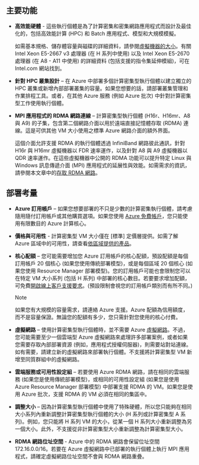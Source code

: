 
## 主要功能
* **高效能硬體** - 這些執行個體是為了計算密集和密集網路應用程式而設計及最佳化的，包括高效能計算 (HPC) 和 Batch 應用程式、模型和大規模模擬。
  
    如需基本規格、儲存體容量與磁碟的詳細資料，請參閱[虛擬機器的大小](../articles/virtual-machines/virtual-machines-linux-sizes.md)。有關 Intel Xeon E5-2667 v3 處理器 (在 H 系列中使用) 以及 Intel Xeon E5-2670 處理器 (在 A8 - A11 中使用) 的詳細資料 (包括支援的指令集延伸模組)，可在 Intel.com 網站找到。
* **針對 HPC 叢集設計** – 在 Azure 中部署多個計算密集型執行個體以建立獨立的 HPC 叢集或新增內部部署叢集的容量。如果您想要的話，請部署叢集管理和作業排程工具。或者，在其他 Azure 服務 (例如 Azure 批次) 中針對計算密集型工作使用執行個體。
* **MPI 應用程式的 RDMA 網路連線** – 計算密集型執行個體 (H16r、H16mr、A8 與 A9) 的子集，包含第二個網路介面以用於遠端直接記憶體存取 (RDMA) 連線。這是可供其他 VM 大小使用之標準 Azure 網路介面的額外界面。
  
    這個介面允許支援 RDMA 的執行個體透過 InfiniBand 網路彼此通訊，針對 H16r 與 H16mr 虛擬機器以 FDR 速率運作，以及針對 A8 與 A9 虛擬機器以 QDR 速率運作。在這些虛擬機器中公開的 RDMA 功能可以提升特定 Linux 與 Windows 訊息傳遞介面 (MPI) 應用程式的延展性與效能。如需需求的資訊，請參閱本文章中的[存取 RDMA 網路](#access-to-the-rdma-network)。

## 部署考量
* **Azure 訂用帳戶** – 如果您想要部署的不只是少數的計算密集執行個體，請考慮隨用隨付訂用帳戶或其他購買選項。如果您使用 [Azure 免費帳戶](https://azure.microsoft.com/free/)，您只能使用有限數目的 Azure 計算核心。
* **價格與可用性** - 計算密集型 VM 大小僅在 [標準] 定價層提供。如需了解 Azure 區域中的可用性，請查看[依區域提供的產品](https://azure.microsoft.com/regions/services/)。
* **核心配額** – 您可能需要增加您 Azure 訂用帳戶的核心配額，預設配額是每個訂用帳戶 20 個核心 (如果您使用傳統部署模型)，或是每個區域 20 個核心 (如果您使用 Resource Manager 部署模型)。您的訂用帳戶可能也會限制您可以在特定 VM 大小系列 (包括 H 系列) 中部署的核心數目。若要要求增加配額，可免費[開啟線上客戶支援要求](../articles/azure-supportability/how-to-create-azure-support-request.md)。(預設限制會視您的訂用帳戶類別而有所不同。)
  
  > [!NOTE]
  > 如果您有大規模的容量需求，請連絡 Azure 支援。Azure 配額為信用額度，而不是容量保證。無論您的配額有多少，您只需針對您使用的核心付費。
  > 
  > 
* **虛擬網路** – 使用計算密集型執行個體時，並不需要 Azure [虛擬網路](https://azure.microsoft.com/documentation/services/virtual-network/)。不過，您可能需要至少一個雲端型 Azure 虛擬網路來處理許多部署案例，或者如果您需要存取內部部署資源 (例如，應用程式授權伺服器)，則需要站對站連線。如有需要，請建立新的虛擬網路來部署執行個體。不支援將計算密集型 VM 新增至同質群組中的虛擬網路。
* **雲端服務或可用性設定組** – 若要使用 Azure RDMA 網路，請在相同的雲端服務 (如果您是使用傳統部署模型)，或相同的可用性設定組 (如果您是使用 Azure Resource Manager 部署模型) 中部署支援 RDMA 的 VM。如果您是使用 Azure 批次，支援 RDMA 的 VM 必須在相同的集區中。
* **調整大小** – 因為計算密集型執行個體中使用了特殊硬體，所以您只能夠在相同大小系列內重新調整計算密集型執行個體的大小 (H 系列或計算密集型 A 系列)。例如，您只能將 H 系列 VM 的大小，從某一個 H 系列大小重新調整為另一個大小。此外，不支援從非計算密集型大小重新調整為計算密集型大小。
* **RDMA 網路位址空間** - Azure 中的 RDMA 網路會保留位址空間 172.16.0.0/16。若要在 Azure 虛擬網路中已部署的執行個體上執行 MPI 應用程式，請確定虛擬網路位址空間不會與 RDMA 網路重疊。

<!---HONumber=AcomDC_0928_2016-->